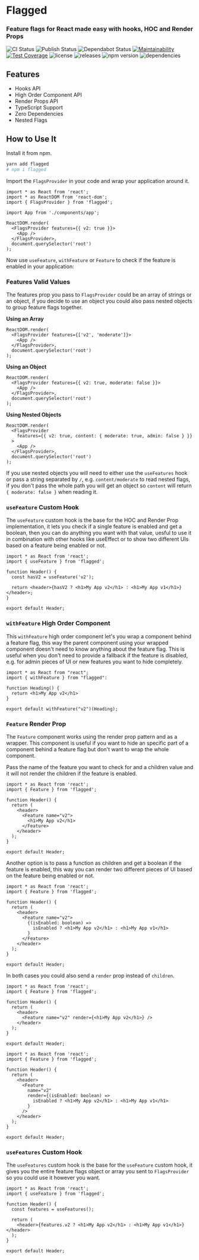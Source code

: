 # Flagged

### Feature flags for React made easy with hooks, HOC and Render Props

![CI Status](https://github.com/sergiodxa/flagged/workflows/CI/badge.svg)
![Publish Status](https://github.com/sergiodxa/flagged/workflows/Publish/badge.svg)
![Dependabot Status](https://api.dependabot.com/badges/status?host=github&repo=sergiodxa/flagged)
[![Maintainability](https://api.codeclimate.com/v1/badges/816ce0bddd76bafba932/maintainability)](https://codeclimate.com/github/sergiodxa/flagged/maintainability)
[![Test Coverage](https://api.codeclimate.com/v1/badges/816ce0bddd76bafba932/test_coverage)](https://codeclimate.com/github/sergiodxa/flagged/test_coverage)
![license](https://badgen.net/github/license/sergiodxa/flagged)
![releases](https://badgen.net/github/releases/sergiodxa/flagged)
![npm version](https://badgen.net/npm/v/sergiodxa/flagged)
![dependencies](https://badgen.net/david/dep/sergiodxa/flagged)

## Features

- Hooks API
- High Order Component API
- Render Props API
- TypeScript Support
- Zero Dependencies
- Nested Flags

## How to Use It

Install it from npm.

```bash
yarn add flagged
# npm i flagged
```

Import the `FlagsProvider` in your code and wrap your application around it.

```tsx
import * as React from 'react';
import * as ReactDOM from 'react-dom';
import { FlagsProvider } from 'flagged';

import App from './components/app';

ReactDOM.render(
  <FlagsProvider features={{ v2: true }}>
    <App />
  </FlagsProvider>,
  document.querySelector('root')
);
```

Now use `useFeature`, `withFeature` or `Feature` to check if the feature is enabled in your application:

### Features Valid Values

The features prop you pass to `FlagsProvider` could be an array of strings or an object, if you decide to use an object you could also pass nested objects to group feature flags together.

**Using an Array**
```tsx
ReactDOM.render(
  <FlagsProvider features={['v2', 'moderate']}>
    <App />
  </FlagsProvider>,
  document.querySelector('root')
);
```

**Using an Object**
```tsx
ReactDOM.render(
  <FlagsProvider features={{ v2: true, moderate: false }}>
    <App />
  </FlagsProvider>,
  document.querySelector('root')
);
```

**Using Nested Objects**
```tsx
ReactDOM.render(
  <FlagsProvider
    features={{ v2: true, content: { moderate: true, admin: false } }}
  >
    <App />
  </FlagsProvider>,
  document.querySelector('root')
);
```

If you use nested objects you will need to either use the `useFeatures` hook or pass a string separated by `/`, e.g. `content/moderate` to read nested flags, if you don't pass the whole path you will get an object so `content` will return `{ moderate: false }` when reading it.

### `useFeature` Custom Hook

The `useFeature` custom hook is the base for the HOC and Render Prop implementation, it lets you check if a single feature is enabled and get a boolean, then you can do anything you want with that value, uesful to use it in combination with other hooks like useEffect or to show two different UIs based on a feature being enabled or not.

```tsx
import * as React from 'react';
import { useFeature } from 'flagged';

function Header() {
  const hasV2 = useFeature('v2');

  return <header>{hasV2 ? <h1>My App v2</h1> : <h1>My App v1</h1>}</header>;
}

export default Header;
```

### `withFeature` High Order Component

This `withFeature` high order component let's you wrap a component behind a feature flag, this way the parent component using your wrapped component doesn't need to know anything about the feature flag. This is useful when you don't need to provide a fallback if the feature is disabled, e.g. for admin pieces of UI or new features you want to hide completely.

```tsx
import * as React from "react";
import { withFeature } from "flagged":

function Heading() {
  return <h1>My App v2</h1>
}

export default withFeature("v2")(Heading);
```

### `Feature` Render Prop

The `Feature` component works using the render prop pattern and as a wrapper. This component is useful if you want to hide an specific part of a component behind a feature flag but don't want to wrap the whole component.

Pass the name of the feature you want to check for and a children value and it will not render the children if the feature is enabled.

```tsx
import * as React from 'react';
import { Feature } from 'flagged';

function Header() {
  return (
    <header>
      <Feature name="v2">
        <h1>My App v2</h1>
      </Feature>
    </header>
  );
}

export default Header;
```

Another option is to pass a function as children and get a boolean if the feature is enabled, this way you can render two different pieces of UI based on the feature being enabled or not.

```tsx
import * as React from 'react';
import { Feature } from 'flagged';

function Header() {
  return (
    <header>
      <Feature name="v2">
        {(isEnabled: boolean) =>
          isEnabled ? <h1>My App v2</h1> : <h1>My App v1</h1>
        }
      </Feature>
    </header>
  );
}

export default Header;
```

In both cases you could also send a `render` prop instead of `children`.

```tsx
import * as React from 'react';
import { Feature } from 'flagged';

function Header() {
  return (
    <header>
      <Feature name="v2" render={<h1>My App v2</h1>} />
    </header>
  );
}

export default Header;
```

```tsx
import * as React from 'react';
import { Feature } from 'flagged';

function Header() {
  return (
    <header>
      <Feature
        name="v2"
        render={(isEnabled: boolean) =>
          isEnabled ? <h1>My App v2</h1> : <h1>My App v1</h1>
        }
      />
    </header>
  );
}

export default Header;
```

### `useFeatures` Custom Hook

The `useFeatures` custom hook is the base for the `useFeature` custom hook, it gives you the entire feature flags object or array you sent to `FlagsProvider` so you could use it however you want.

```tsx
import * as React from 'react';
import { useFeature } from 'flagged';

function Header() {
  const features = useFeatures();

  return (
    <header>{features.v2 ? <h1>My App v2</h1> : <h1>My App v1</h1>}</header>
  );
}

export default Header;
```
